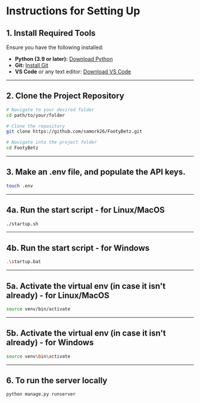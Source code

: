# **Instructions for Setting Up**

## **1. Install Required Tools**
Ensure you have the following installed:
- **Python (3.9 or later):** [Download Python](https://www.python.org/downloads/)
- **Git:** [Install Git](https://git-scm.com/)
- **VS Code** or any text editor: [Download VS Code](https://code.visualstudio.com/)
---

## **2. Clone the Project Repository**
```bash
# Navigate to your desired folder
cd path/to/your/folder

# Clone the repository
git clone https://github.com/samork26/FootyBetz.git

# Navigate into the project folder
cd FootyBetz
```
---

## 3. Make an .env file, and populate the API keys. 
```bash 
touch .env
```
---

## 4a. Run the start script - for Linux/MacOS
```bash 
./startup.sh 
```
---

## 4b. Run the start script - for Windows
```bash 
.\startup.bat
```
---

## 5a. Activate the virtual env (in case it isn't already) - for Linux/MacOS
```bash 
source venv/bin/activate
```
---

## 5b. Activate the virtual env (in case it isn't already) - for Windows
```bash
source venv\bin\activate
```
---

## 6. To run the server locally
```bash
python manage.py runserver
```
